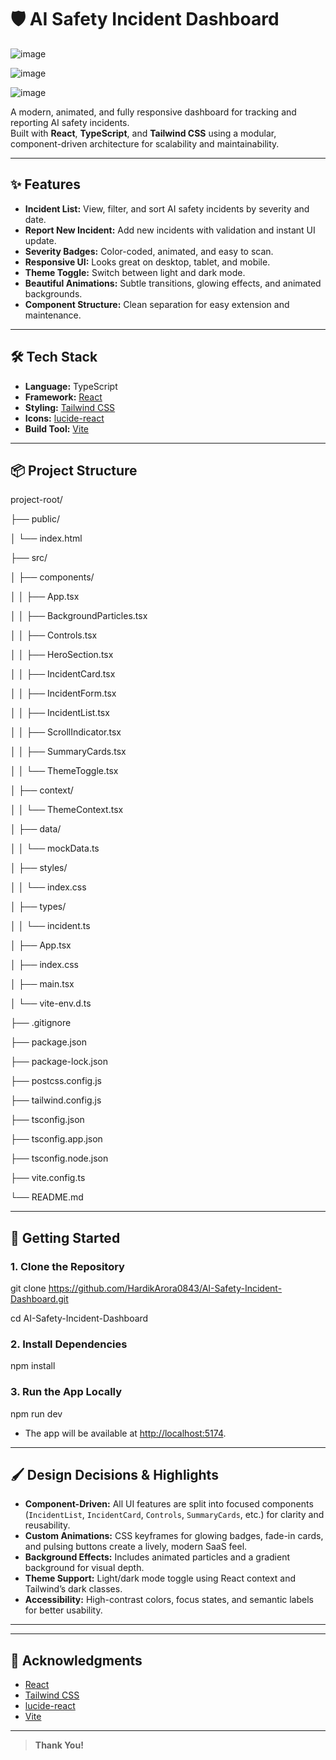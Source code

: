 # 🛡️ AI Safety Incident Dashboard


![image](https://github.com/user-attachments/assets/c8484e74-dfc8-4c6c-8ed6-3bc7cd823c0d)


![image](https://github.com/user-attachments/assets/af9dea8c-0e57-41a5-8b09-4adad63c4ef5)


![image](https://github.com/user-attachments/assets/e5684322-f6c9-4ef1-b7c4-be06ca7d4bc6)


A modern, animated, and fully responsive dashboard for tracking and reporting AI safety incidents.  
Built with **React**, **TypeScript**, and **Tailwind CSS** using a modular, component-driven architecture for scalability and maintainability.

---

## ✨ Features

- **Incident List:** View, filter, and sort AI safety incidents by severity and date.
- **Report New Incident:** Add new incidents with validation and instant UI update.
- **Severity Badges:** Color-coded, animated, and easy to scan.
- **Responsive UI:** Looks great on desktop, tablet, and mobile.
- **Theme Toggle:** Switch between light and dark mode.
- **Beautiful Animations:** Subtle transitions, glowing effects, and animated backgrounds.
- **Component Structure:** Clean separation for easy extension and maintenance.

---

## 🛠️ Tech Stack

- **Language:** TypeScript
- **Framework:** [React](https://react.dev/)
- **Styling:** [Tailwind CSS](https://tailwindcss.com/)
- **Icons:** [lucide-react](https://lucide.dev/)
- **Build Tool:** [Vite](https://vitejs.dev/)

---

## 📦 Project Structure

project-root/

├── public/

│ └── index.html

├── src/

│ ├── components/

│ │ ├── App.tsx

│ │ ├── BackgroundParticles.tsx

│ │ ├── Controls.tsx

│ │ ├── HeroSection.tsx

│ │ ├── IncidentCard.tsx

│ │ ├── IncidentForm.tsx

│ │ ├── IncidentList.tsx

│ │ ├── ScrollIndicator.tsx

│ │ ├── SummaryCards.tsx

│ │ └── ThemeToggle.tsx

│ ├── context/

│ │ └── ThemeContext.tsx

│ ├── data/

│ │ └── mockData.ts

│ ├── styles/

│ │ └── index.css

│ ├── types/

│ │ └── incident.ts

│ ├── App.tsx

│ ├── index.css

│ ├── main.tsx

│ └── vite-env.d.ts

├── .gitignore

├── package.json

├── package-lock.json

├── postcss.config.js

├── tailwind.config.js

├── tsconfig.json

├── tsconfig.app.json

├── tsconfig.node.json

├── vite.config.ts

└── README.md


---

## 🚀 Getting Started

### 1. **Clone the Repository**

git clone https://github.com/HardikArora0843/AI-Safety-Incident-Dashboard.git

cd AI-Safety-Incident-Dashboard

### 2. **Install Dependencies**

npm install


### 3. **Run the App Locally**

npm run dev

- The app will be available at [http://localhost:5174](http://localhost:5174).

---

## 🖌️ Design Decisions & Highlights

- **Component-Driven:** All UI features are split into focused components (`IncidentList`, `IncidentCard`, `Controls`, `SummaryCards`, etc.) for clarity and reusability.
- **Custom Animations:** CSS keyframes for glowing badges, fade-in cards, and pulsing buttons create a lively, modern SaaS feel.
- **Background Effects:** Includes animated particles and a gradient background for visual depth.
- **Theme Support:** Light/dark mode toggle using React context and Tailwind’s dark classes.
- **Accessibility:** High-contrast colors, focus states, and semantic labels for better usability.

---

---

## 🙌 Acknowledgments

- [React](https://react.dev/)
- [Tailwind CSS](https://tailwindcss.com/)
- [lucide-react](https://lucide.dev/)
- [Vite](https://vitejs.dev/)

---

> **Thank You!**
